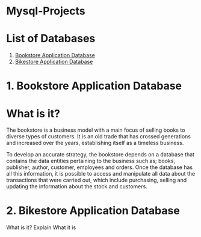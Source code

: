 # Mysql-Projects

# List of Databases 
1. [ Bookstore Application Database ](#bookstore)
2. [ Bikestore Application Database ](#bikestore)

<a name="bookstore"></a>
# 1. Bookstore Application Database
# What is it? 

The bookstore is a business model with a main focus of selling books to diverse types of
customers. It is an old trade that has crossed generations and increased over the years,
establishing itself as a timeless business.

To develop an accurate strategy, the bookstore depends on a database that contains the data
entities pertaining to the business such as; books, publisher, author, customer, employees and
orders. Once the database has all this information, it is possible to access and manipulate all
data about the transactions that were carried out, which include purchasing, selling and
updating the information about the stock and customers.




<a name="bikestore"></a>
# 2. Bikestore Application Database
What is it? Explain What it is 
